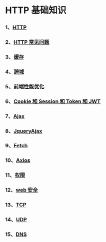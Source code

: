# HTTP 基础知识

### 1、[HTTP](/HTTP/HTTP)

### 2、[HTTP 常见问题](/HTTP/HTTP常见问题)

### 3、[缓存](/HTTP/缓存)

### 4、[跨域](/HTTP/跨域)

### 5、[前端性能优化](/HTTP/前端性能优化)

### 6、[Cookie 和 Session 和 Token 和 JWT](/HTTP/Cookie和Session和Token和JWT)

### 7、[Ajax](/HTTP/Ajax)

### 8、[JqueryAjax](/HTTP/JqueryAjax)

### 9、[Fetch](/HTTP/Fetch)

### 10、[Axios](/HTTP/Axios)

### 11、[权限](/HTTP/权限)

### 12、[web 安全](/HTTP/web安全)

### 13、[TCP](/HTTP/TCP)

### 14、[UDP](/HTTP/UDP)

### 15、[DNS](/HTTP/DNS)
